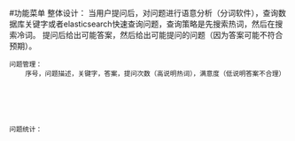 #功能菜单
    整体设计：
        当用户提问后，对问题进行语意分析（分词软件），查询数据库关键字或者elasticsearch快速查询问题，查询策略是先搜索热词，然后在搜索冷词。
        提问后给出可能答案，然后给出可能提问的问题（因为答案可能不符合预期）。

    问题管理：
        序号，问题描述，关键字，答案，提问次数（高说明热词），满意度（低说明答案不合理）
        
     
    
    
    
    
    问题统计：
    
   